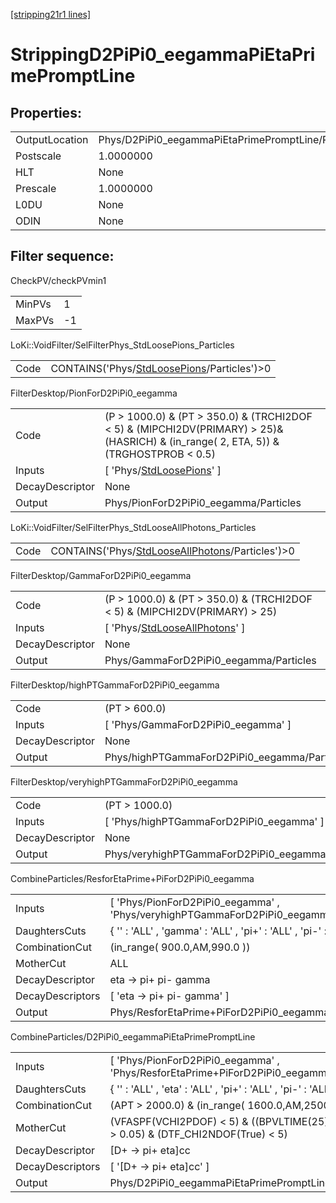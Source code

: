 [[stripping21r1 lines]](./stripping21r1-index)

# StrippingD2PiPi0_eegammaPiEtaPrimePromptLine

## Properties:

|                |                                                    |
|----------------|----------------------------------------------------|
| OutputLocation | Phys/D2PiPi0_eegammaPiEtaPrimePromptLine/Particles |
| Postscale      | 1.0000000                                          |
| HLT            | None                                               |
| Prescale       | 1.0000000                                          |
| L0DU           | None                                               |
| ODIN           | None                                               |

## Filter sequence:

CheckPV/checkPVmin1

|        |     |
|--------|-----|
| MinPVs | 1   |
| MaxPVs | -1  |

LoKi::VoidFilter/SelFilterPhys_StdLoosePions_Particles

|      |                                                                                              |
|------|----------------------------------------------------------------------------------------------|
| Code | CONTAINS('Phys/[StdLoosePions](./stripping21r1-commonparticles-stdloosepions)/Particles')\>0 |

FilterDesktop/PionForD2PiPi0_eegamma

|                 |                                                                                                                                         |
|-----------------|-----------------------------------------------------------------------------------------------------------------------------------------|
| Code            | (P \> 1000.0) & (PT \> 350.0) & (TRCHI2DOF \< 5) & (MIPCHI2DV(PRIMARY) \> 25)&(HASRICH) & (in_range( 2, ETA, 5)) & (TRGHOSTPROB \< 0.5) |
| Inputs          | [ 'Phys/[StdLoosePions](./stripping21r1-commonparticles-stdloosepions)' ]                                                             |
| DecayDescriptor | None                                                                                                                                    |
| Output          | Phys/PionForD2PiPi0_eegamma/Particles                                                                                                   |

LoKi::VoidFilter/SelFilterPhys_StdLooseAllPhotons_Particles

|      |                                                                                                        |
|------|--------------------------------------------------------------------------------------------------------|
| Code | CONTAINS('Phys/[StdLooseAllPhotons](./stripping21r1-commonparticles-stdlooseallphotons)/Particles')\>0 |

FilterDesktop/GammaForD2PiPi0_eegamma

|                 |                                                                                       |
|-----------------|---------------------------------------------------------------------------------------|
| Code            | (P \> 1000.0) & (PT \> 350.0) & (TRCHI2DOF \< 5) & (MIPCHI2DV(PRIMARY) \> 25)         |
| Inputs          | [ 'Phys/[StdLooseAllPhotons](./stripping21r1-commonparticles-stdlooseallphotons)' ] |
| DecayDescriptor | None                                                                                  |
| Output          | Phys/GammaForD2PiPi0_eegamma/Particles                                                |

FilterDesktop/highPTGammaForD2PiPi0_eegamma

|                 |                                              |
|-----------------|----------------------------------------------|
| Code            | (PT \> 600.0)                                |
| Inputs          | [ 'Phys/GammaForD2PiPi0_eegamma' ]         |
| DecayDescriptor | None                                         |
| Output          | Phys/highPTGammaForD2PiPi0_eegamma/Particles |

FilterDesktop/veryhighPTGammaForD2PiPi0_eegamma

|                 |                                                  |
|-----------------|--------------------------------------------------|
| Code            | (PT \> 1000.0)                                   |
| Inputs          | [ 'Phys/highPTGammaForD2PiPi0_eegamma' ]       |
| DecayDescriptor | None                                             |
| Output          | Phys/veryhighPTGammaForD2PiPi0_eegamma/Particles |

CombineParticles/ResforEtaPrime+PiForD2PiPi0_eegamma

|                  |                                                                                |
|------------------|--------------------------------------------------------------------------------|
| Inputs           | [ 'Phys/PionForD2PiPi0_eegamma' , 'Phys/veryhighPTGammaForD2PiPi0_eegamma' ] |
| DaughtersCuts    | { '' : 'ALL' , 'gamma' : 'ALL' , 'pi+' : 'ALL' , 'pi-' : 'ALL' }               |
| CombinationCut   | (in_range( 900.0,AM,990.0 ))                                                   |
| MotherCut        | ALL                                                                            |
| DecayDescriptor  | eta -\> pi+ pi- gamma                                                          |
| DecayDescriptors | [ 'eta -\> pi+ pi- gamma' ]                                                  |
| Output           | Phys/ResforEtaPrime+PiForD2PiPi0_eegamma/Particles                             |

CombineParticles/D2PiPi0_eegammaPiEtaPrimePromptLine

|                  |                                                                                            |
|------------------|--------------------------------------------------------------------------------------------|
| Inputs           | [ 'Phys/PionForD2PiPi0_eegamma' , 'Phys/ResforEtaPrime+PiForD2PiPi0_eegamma' ]           |
| DaughtersCuts    | { '' : 'ALL' , 'eta' : 'ALL' , 'pi+' : 'ALL' , 'pi-' : 'ALL' }                             |
| CombinationCut   | (APT \> 2000.0) & (in_range( 1600.0,AM,2500.0 ))                                           |
| MotherCut        | (VFASPF(VCHI2PDOF) \< 5) & ((BPVLTIME(25) \* c_light) \> 0.05) & (DTF_CHI2NDOF(True) \< 5) |
| DecayDescriptor  | [D+ -\> pi+ eta]cc                                                                       |
| DecayDescriptors | [ '[D+ -\> pi+ eta]cc' ]                                                               |
| Output           | Phys/D2PiPi0_eegammaPiEtaPrimePromptLine/Particles                                         |
